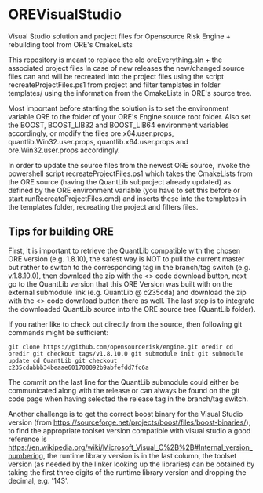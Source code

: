 # OREVisualStudio
Visual Studio solution and project files for Opensource Risk Engine + rebuilding tool from ORE's CmakeLists

This repository is meant to replace the old oreEverything.sln + the associated project files
In case of new releases the new/changed source files can and will be recreated into the project files using the script recreateProjectFiles.ps1
from project and filter templates in folder templates/ using the information from the CmakeLists in ORE's source tree.

Most important before starting the solution is to set the environment variable ORE to the folder of your ORE's Engine source root folder.
Also set the BOOST, BOOST_LIB32 and BOOST_LIB64 environment variables accordingly, or modify the files ore.x64.user.props, 
quantlib.Win32.user.props, quantlib.x64.user.props and ore.Win32.user.props accordingly.

In order to update the source files from the newest ORE source, invoke the powershell script recreateProjectFiles.ps1 which takes the CmakeLists
from the ORE source (having the QuantLib subproject already updated) as defined by the ORE environment variable (you have to set this before or start runRecreateProjectFiles.cmd) 
and inserts these into the templates in the templates folder, recreating the project and filters files.

## Tips for building ORE

First, it is important to retrieve the QuantLib compatible with the chosen ORE version (e.g. 1.8.10), the safest way is NOT to pull the current master but rather to switch to the corresponding tag in the branch/tag switch (e.g. v.1.8.10.0), then download the zip with the <> code download button, next go to the QuantLib version that this ORE Version was built with on the external submodule link (e.g. QuantLib @ c235cda) and download the zip with the <> code download button there as well. The last step is to integrate the downloaded QuantLib source into the ORE source tree (QuantLib folder).

If you rather like to check out directly from the source, then following git commands might be sufficient:

`git clone https://github.com/opensourcerisk/engine.git oredir
cd oredir
git checkout tags/v1.8.10.0
git submodule init
git submodule update
cd QuantLib
git checkout c235cdabbb34beaae601700092b9abfefdd7fc6a`

The commit on the last line for the QuantLib submodule could either be communicated along with the release or can always be found on the git code page when having selected the release tag in the branch/tag switch.

Another challenge is to get the correct boost binary for the Visual Studio version (from https://sourceforge.net/projects/boost/files/boost-binaries/), to find the appropriate toolset version compatible with visual studio a good reference is https://en.wikipedia.org/wiki/Microsoft_Visual_C%2B%2B#Internal_version_numbering, the runtime library version is in the last column, the toolset version (as needed by the linker looking up the libraries) can be obtained by taking the first three digits of the runtime library version and dropping the decimal, e.g. '143'.